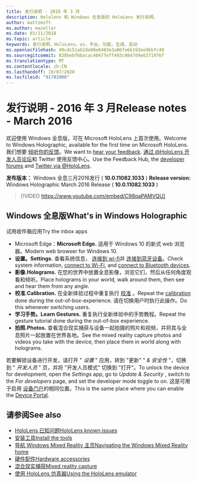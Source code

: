 ```yaml
---
title: 发行说明 - 2016 年 3 月
description: Hololens 和 Windows 全息版的 HoloLens 发行说明。
author: mattzmsft
ms.author: mazeller
ms.date: 03/21/2018
ms.topic: article
keywords: 发行说明，HoloLens，os，平台，功能，生成，启动
ms.openlocfilehash: 49cdc51ab2da90e6483e3a06fe6b193ee9bbfc49
ms.sourcegitcommit: 838bebf6bacac4047feff493c0847d4e6371976f
ms.translationtype: MT
ms.contentlocale: zh-CN
ms.lasthandoff: 10/07/2020
ms.locfileid: "91783908"
---
```

# <a name="release-notes---march-2016"></a><span data-ttu-id="e2a62-104">发行说明 - 2016 年 3 月</span><span class="sxs-lookup"><span data-stu-id="e2a62-104">Release notes - March 2016</span></span>

<span data-ttu-id="e2a62-105">欢迎使用 Windows 全息版，可在 Microsoft HoloLens 上首次使用。</span><span class="sxs-lookup"><span data-stu-id="e2a62-105">Welcome to Windows Holographic, available for the first time on Microsoft HoloLens.</span></span> <span data-ttu-id="e2a62-106">我们想要 [倾听你的反馈](https://docs.microsoft.com/windows/mixed-reality/give-us-feedback)。</span><span class="sxs-lookup"><span data-stu-id="e2a62-106">We want to [hear your feedback](https://docs.microsoft.com/windows/mixed-reality/give-us-feedback).</span></span> <span data-ttu-id="e2a62-107">[通过 @HoloLens ](https://twitter.com/hololens)[开发人员论坛](https://forums.hololens.com)和 Twitter 使用反馈中心。</span><span class="sxs-lookup"><span data-stu-id="e2a62-107">Use the Feedback Hub, the [developer forums](https://forums.hololens.com) and [Twitter via @HoloLens](https://twitter.com/hololens).</span></span>

<span data-ttu-id="e2a62-108">**发布版本：** Windows 全息三月2016发行 ( **10.0.11082.1033** ) </span><span class="sxs-lookup"><span data-stu-id="e2a62-108">**Release version:** Windows Holographic March 2016 Release ( **10.0.11082.1033** )</span></span>

>[!VIDEO https://www.youtube.com/embed/C98qaPAMVQU]

## <a name="whats-in-windows-holographic"></a><span data-ttu-id="e2a62-109">Windows 全息版</span><span class="sxs-lookup"><span data-stu-id="e2a62-109">What's in Windows Holographic</span></span>

<span data-ttu-id="e2a62-110">试用收件箱应用</span><span class="sxs-lookup"><span data-stu-id="e2a62-110">Try the inbox apps</span></span>
* <span data-ttu-id="e2a62-111">Microsoft Edge：</span><span class="sxs-lookup"><span data-stu-id="e2a62-111">**Microsoft Edge.**</span></span> <span data-ttu-id="e2a62-112">适用于 Windows 10 的新式 web 浏览器。</span><span class="sxs-lookup"><span data-stu-id="e2a62-112">Modern web browser for Windows 10.</span></span>
* <span data-ttu-id="e2a62-113">**设置。**</span><span class="sxs-lookup"><span data-stu-id="e2a62-113">**Settings.**</span></span> <span data-ttu-id="e2a62-114">查看系统信息， [连接到 wi-fi](https://docs.microsoft.com/windows/mixed-reality/connecting-to-wi-fi-on-hololens)并 [连接到蓝牙设备](https://docs.microsoft.com/windows/mixed-reality/discover/hardware-accessories)。</span><span class="sxs-lookup"><span data-stu-id="e2a62-114">Check system information, [connect to Wi-Fi](https://docs.microsoft.com/windows/mixed-reality/connecting-to-wi-fi-on-hololens), and [connect to Bluetooth devices](https://docs.microsoft.com/windows/mixed-reality/discover/hardware-accessories).</span></span>
* <span data-ttu-id="e2a62-115">**影像.**</span><span class="sxs-lookup"><span data-stu-id="e2a62-115">**Holograms.**</span></span> <span data-ttu-id="e2a62-116">在您的世界中放置全息影像，浏览它们，然后从任何角度观看和倾听。</span><span class="sxs-lookup"><span data-stu-id="e2a62-116">Place holograms in your world, walk around them, then see and hear them from any angle.</span></span>
* <span data-ttu-id="e2a62-117">**校准.**</span><span class="sxs-lookup"><span data-stu-id="e2a62-117">**Calibration.**</span></span> <span data-ttu-id="e2a62-118">在全新体验过程中重复执行 [校准](https://docs.microsoft.com/windows/mixed-reality/calibration) 。</span><span class="sxs-lookup"><span data-stu-id="e2a62-118">Repeat the [calibration](https://docs.microsoft.com/windows/mixed-reality/calibration) done during the out-of-box-experience.</span></span> <span data-ttu-id="e2a62-119">请在切换用户时执行此操作。</span><span class="sxs-lookup"><span data-stu-id="e2a62-119">Do this whenever switching users.</span></span>
* <span data-ttu-id="e2a62-120">**学习手势。**</span><span class="sxs-lookup"><span data-stu-id="e2a62-120">**Learn Gestures.**</span></span> <span data-ttu-id="e2a62-121">重复执行全新体验中的手势教程。</span><span class="sxs-lookup"><span data-stu-id="e2a62-121">Repeat the gesture tutorial done during the out-of-box experience.</span></span>
* <span data-ttu-id="e2a62-122">**拍照.**</span><span class="sxs-lookup"><span data-stu-id="e2a62-122">**Photos.**</span></span> <span data-ttu-id="e2a62-123">查看混合现实捕获与设备一起拍摄的照片和视频，并将其与全息照片一起放置在世界各地。</span><span class="sxs-lookup"><span data-stu-id="e2a62-123">See the mixed reality capture photos and videos you take with the device, then place them in world along with holograms.</span></span>

<span data-ttu-id="e2a62-124">若要解锁设备进行开发，请打开 " *设置* " 应用，转到 "更新" " *& 安全性* "，切换到 " *开发人员* " 页，并将 "开发人员模式" 切换到 "打开"。</span><span class="sxs-lookup"><span data-stu-id="e2a62-124">To unlock the device for development, open the *Settings* app, go to *Update & Security* , switch to the *For developers* page, and set the developer mode toggle to on.</span></span> <span data-ttu-id="e2a62-125">这是可用于启用 [设备门户](https://docs.microsoft.com/windows/mixed-reality/develop/platform-capabilities-and-apis/using-the-windows-device-portal)的相同位置。</span><span class="sxs-lookup"><span data-stu-id="e2a62-125">This is the same place where you can enable the [Device Portal](https://docs.microsoft.com/windows/mixed-reality/develop/platform-capabilities-and-apis/using-the-windows-device-portal).</span></span>

## <a name="see-also"></a><span data-ttu-id="e2a62-126">请参阅</span><span class="sxs-lookup"><span data-stu-id="e2a62-126">See also</span></span>
* [<span data-ttu-id="e2a62-127">HoloLens 已知问题</span><span class="sxs-lookup"><span data-stu-id="e2a62-127">HoloLens known issues</span></span>](https://docs.microsoft.com/windows/mixed-reality/hololens-known-issues)
* [<span data-ttu-id="e2a62-128">安装工具</span><span class="sxs-lookup"><span data-stu-id="e2a62-128">Install the tools</span></span>](https://docs.microsoft.com/windows/mixed-reality/develop/install-the-tools)
* [<span data-ttu-id="e2a62-129">导航 Windows Mixed Reality 主页</span><span class="sxs-lookup"><span data-stu-id="e2a62-129">Navigating the Windows Mixed Reality home</span></span>](https://docs.microsoft.com/windows/mixed-reality/discover/navigating-the-windows-mixed-reality-home)
* [<span data-ttu-id="e2a62-130">硬件配件</span><span class="sxs-lookup"><span data-stu-id="e2a62-130">Hardware accessories</span></span>](https://docs.microsoft.com/windows/mixed-reality/discover/hardware-accessories)
* [<span data-ttu-id="e2a62-131">混合现实捕获</span><span class="sxs-lookup"><span data-stu-id="e2a62-131">Mixed reality capture</span></span>](https://docs.microsoft.com/windows/mixed-reality/mixed-reality-capture)
* [<span data-ttu-id="e2a62-132">使用 HoloLens 仿真器</span><span class="sxs-lookup"><span data-stu-id="e2a62-132">Using the HoloLens emulator</span></span>](https://docs.microsoft.com/windows/mixed-reality/develop/platform-capabilities-and-apis/using-the-hololens-emulator)
